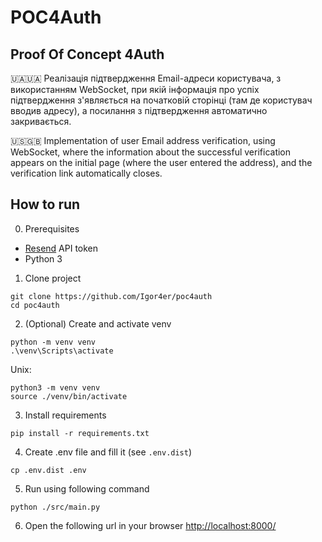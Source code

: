 # POC4Auth
## Proof Of Concept 4Auth

🇺🇦🇺🇦 Реалізація підтвердження Email-адреси користувача, з використанням WebSocket, при якій інформація про успіх підтвердження з'являється на початковій сторінці (там де користувач вводив адресу), а посилання з підтвердження автоматично закривається.

🇺🇸🇬🇧 Implementation of user Email address verification, using WebSocket, where the information about the successful verification appears on the initial page (where the user entered the address), and the verification link automatically closes.


## How to run
0. Prerequisites
- [Resend](https://resend.com/home) API token
- Python 3

1. Clone project
```shell
git clone https://github.com/Igor4er/poc4auth
cd poc4auth
```

2. (Optional) Create and activate venv
```shell
python -m venv venv
.\venv\Scripts\activate
```
Unix:
```shell
python3 -m venv venv
source ./venv/bin/activate
```

3. Install requirements
```shell
pip install -r requirements.txt
```

4. Create .env file and fill it (see `.env.dist`)
```shell
cp .env.dist .env
```

5. Run using following command
```shell
python ./src/main.py
```

6. Open the following url in your browser
[http://localhost:8000/](http://127.0.0.1:8000/)


